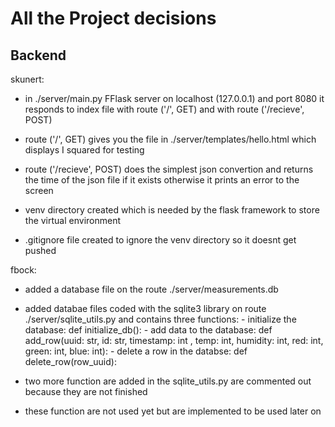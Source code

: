 # All the Project decisions

## Backend

skunert:
 - in ./server/main.py FFlask server on localhost (127.0.0.1) and port 8080 it responds to index file with route ('/', GET) and with route ('/recieve', POST)

 - route ('/', GET) gives you the file in ./server/templates/hello.html which displays I squared for testing

 - route ('/recieve', POST) does the simplest json convertion and returns the time of the json file if it exists otherwise it prints an error to the screen

- venv directory created which is needed by the flask framework to store the virtual environment

- .gitignore file created to ignore the venv directory so it doesnt get pushed


fbock:
- added a database file on the route ./server/measurements.db

- added databae files coded with the sqlite3 library on route ./server/sqlite_utils.py and contains three functions:
		- initialize the database: def initialize_db():
		- add data to the database:  def add_row(uuid: str, id: str, timestamp: int , temp: int,
            							humidity: int, red: int, green: int, blue: int):
		- delete a row in the databse: def delete_row(row_uuid):
- two more function are added in the sqlite_utils.py are commented out because they are not finished

- these function are not used yet but are implemented to be used later on
